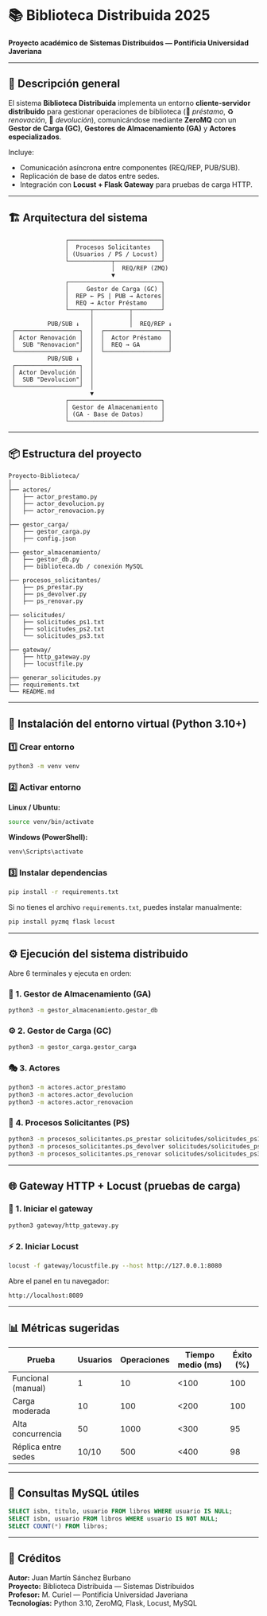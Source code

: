 # 📚 Biblioteca Distribuida 2025  
**Proyecto académico de Sistemas Distribuidos — Pontificia Universidad Javeriana**

---

## 🧠 Descripción general
El sistema **Biblioteca Distribuida** implementa un entorno **cliente-servidor distribuido** para gestionar operaciones de biblioteca (📖 *préstamo*, ♻️ *renovación*, 🔁 *devolución*), comunicándose mediante **ZeroMQ** con un **Gestor de Carga (GC)**, **Gestores de Almacenamiento (GA)** y **Actores especializados**.  

Incluye:
- Comunicación asíncrona entre componentes (REQ/REP, PUB/SUB).  
- Replicación de base de datos entre sedes.  
- Integración con **Locust + Flask Gateway** para pruebas de carga HTTP.  

---

## 🏗️ Arquitectura del sistema

```
                ┌──────────────────────────┐
                │  Procesos Solicitantes   │
                │ (Usuarios / PS / Locust) │
                └────────────┬─────────────┘
                             │  REQ/REP (ZMQ)
                             ▼
                ┌──────────────────────────┐
                │     Gestor de Carga (GC) │
                │  REP ← PS | PUB → Actores│
                │  REQ → Actor Préstamo    │
                └──────┬──────────┬────────┘
                       │          │
           PUB/SUB ↓   │          │  REQ/REP ↓
 ┌──────────────────┐  │  ┌──────────────────┐
 │ Actor Renovación │  │  │  Actor Préstamo  │
 │  SUB "Renovacion"│  │  │  REQ → GA        │
 └──────────────────┘  │  └──────────────────┘
           PUB/SUB ↓   │
 ┌──────────────────┐  │
 │ Actor Devolución │  │
 │  SUB "Devolucion"│  │
 └──────────────────┘  │
                       ▼
                ┌──────────────────────────┐
                │ Gestor de Almacenamiento │
                │ (GA - Base de Datos)     │
                └──────────────────────────┘
```

---

## 📦 Estructura del proyecto
```
Proyecto-Biblioteca/
│
├── actores/
│   ├── actor_prestamo.py
│   ├── actor_devolucion.py
│   ├── actor_renovacion.py
│
├── gestor_carga/
│   ├── gestor_carga.py
│   ├── config.json
│
├── gestor_almacenamiento/
│   ├── gestor_db.py
│   ├── biblioteca.db / conexión MySQL
│
├── procesos_solicitantes/
│   ├── ps_prestar.py
│   ├── ps_devolver.py
│   ├── ps_renovar.py
│
├── solicitudes/
│   ├── solicitudes_ps1.txt
│   ├── solicitudes_ps2.txt
│   └── solicitudes_ps3.txt
│
├── gateway/
│   ├── http_gateway.py
│   ├── locustfile.py
│
├── generar_solicitudes.py
├── requirements.txt
└── README.md
```

---

## 🐍 Instalación del entorno virtual (Python 3.10+)

### 1️⃣ Crear entorno
```bash
python3 -m venv venv
```

### 2️⃣ Activar entorno

**Linux / Ubuntu:**
```bash
source venv/bin/activate
```

**Windows (PowerShell):**
```bash
venv\Scripts\activate
```

### 3️⃣ Instalar dependencias
```bash
pip install -r requirements.txt
```

Si no tienes el archivo `requirements.txt`, puedes instalar manualmente:
```bash
pip install pyzmq flask locust
```

---

## ⚙️ Ejecución del sistema distribuido

Abre 6 terminales y ejecuta en orden:

### 🧱 1. Gestor de Almacenamiento (GA)
```bash
python3 -m gestor_almacenamiento.gestor_db
```

### ⚙️ 2. Gestor de Carga (GC)
```bash
python3 -m gestor_carga.gestor_carga
```

### 🎭 3. Actores
```bash
python3 -m actores.actor_prestamo
python3 -m actores.actor_devolucion
python3 -m actores.actor_renovacion
```

### 👥 4. Procesos Solicitantes (PS)
```bash
python3 -m procesos_solicitantes.ps_prestar solicitudes/solicitudes_ps1.txt
python3 -m procesos_solicitantes.ps_devolver solicitudes/solicitudes_ps2.txt
python3 -m procesos_solicitantes.ps_renovar solicitudes/solicitudes_ps3.txt
```

---

## 🌐 Gateway HTTP + Locust (pruebas de carga)

### 🧩 1. Iniciar el gateway
```bash
python3 gateway/http_gateway.py
```

### ⚡ 2. Iniciar Locust
```bash
locust -f gateway/locustfile.py --host http://127.0.0.1:8080
```

Abre el panel en tu navegador:
```
http://localhost:8089
```

---

## 📊 Métricas sugeridas

| Prueba | Usuarios | Operaciones | Tiempo medio (ms) | Éxito (%) |
|---------|-----------|--------------|------------------|------------|
| Funcional (manual) | 1 | 10 | <100 | 100 |
| Carga moderada | 10 | 100 | <200 | 100 |
| Alta concurrencia | 50 | 1000 | <300 | 95 |
| Réplica entre sedes | 10/10 | 500 | <400 | 98 |

---

## 🧪 Consultas MySQL útiles
```sql
SELECT isbn, titulo, usuario FROM libros WHERE usuario IS NULL;
SELECT isbn, usuario FROM libros WHERE usuario IS NOT NULL;
SELECT COUNT(*) FROM libros;
```

---

## 🧠 Créditos
**Autor:** Juan Martín Sánchez Burbano  
**Proyecto:** Biblioteca Distribuida — Sistemas Distribuidos  
**Profesor:** M. Curiel — Pontificia Universidad Javeriana  
**Tecnologías:** Python 3.10, ZeroMQ, Flask, Locust, MySQL  
